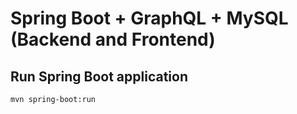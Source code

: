 # Spring Boot + GraphQL + MySQL (Backend and Frontend)




## Run Spring Boot application
```
mvn spring-boot:run
```
